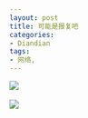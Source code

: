 ```yaml
---
layout: post
title: 可能是报复吧
categories:
- Diandian
tags:
- 网络, 
---
```

<img src="http://m2.img.srcdd.com/farm5/d/2012/0627/10/F05201B7450414744D0D8767AF79085B_B500_900_500_312.PNG" />
<br />
<br />
<img src="http://m2.img.srcdd.com/farm4/d/2012/0627/10/CA5F9CFBC1E24EB7FE24BF456554584E_B500_900_500_312.PNG" />
<br />